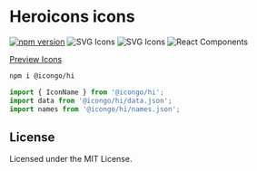 Heroicons icons
===

[![npm version](https://img.shields.io/npm/v/@icongo/hi.svg)](https://www.npmjs.com/package/@icongo/hi)
![SVG Icons](https://shields.io/badge/SVG-icons-green?logo=svg&style=flat)
![SVG Icons](https://shields.io/badge/TypeScript-Support-green?logo=TypeScript&style=flat)
![React Components](https://shields.io/badge/React-components-green?logo=react&style=flat)

[Preview Icons](http://icongo.github.io/#/icons/hi)

```bash
npm i @icongo/hi
```

```jsx
import { IconName } from '@icongo/hi';
import data from '@icongo/hi/data.json';
import names from '@icongo/hi/names.json';
```

## License

Licensed under the MIT License.